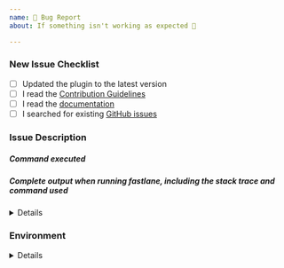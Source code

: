 ```yaml
---
name: 🐛 Bug Report
about: If something isn't working as expected 🤔

---
```


<!-- Thanks for helping us! Before you submit your issue, please make sure you followed our checklist and check the appropriate boxes by putting an x in the [ ]: [x] -->

### New Issue Checklist

- [ ] Updated the plugin to the latest version 
- [ ] I read the [Contribution Guidelines](https://github.com/Backelite/sonar-swift/blob/master/CONTRIBUTING.md)
- [ ] I read the [documentation](https://github.com/Backelite/sonar-swift/wiki)
- [ ] I searched for existing [GitHub issues](https://github.com/Backelite/sonar-swift/issues)

### Issue Description
<!-- Please include what's happening, expected behavior, and any relevant code samples -->

##### Command executed
<!-- The command you executed on the command line that resulted in an error -->

##### Complete output when running fastlane, including the stack trace and command used
<!-- 
The output could contain sensitive data. Please make sure you double check the output and replace anything sensitive you don't wish to submit in the issue
-->

<details>
  <pre> [REPLACE THIS WITH YOUR INFORMATION] </pre>
</details>

### Environment
<!-- Please provide as much information as possible to help us narrow the issue -->

<details>
  <pre> [REPLACE THIS WITH YOUR INFORMATION] </pre>
</details>
